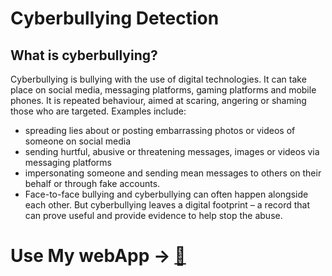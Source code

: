 # Cyberbullying Detection

## What is cyberbullying?
Cyberbullying is bullying with the use of digital technologies. It can take place on social media, messaging platforms, gaming platforms and mobile phones. It is repeated behaviour, aimed at scaring, angering or shaming those who are targeted. Examples include:

- spreading lies about or posting embarrassing photos or videos of someone on social media
- sending hurtful, abusive or threatening messages, images or videos via messaging platforms
- impersonating someone and sending mean messages to others on their behalf or through fake accounts.
- Face-to-face bullying and cyberbullying can often happen alongside each other. But cyberbullying leaves a digital footprint – a record that can prove useful and provide evidence to help stop the abuse.

# Use My webApp → [:robot:](https://debojyoti31-cyberbullying-detection.streamlit.app/)
